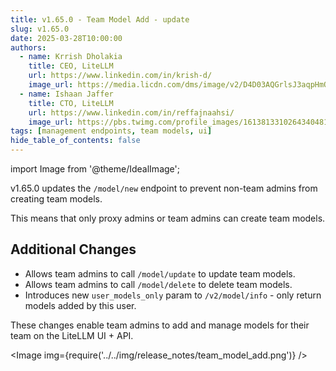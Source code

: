 ```yaml
---
title: v1.65.0 - Team Model Add - update
slug: v1.65.0
date: 2025-03-28T10:00:00
authors:
  - name: Krrish Dholakia
    title: CEO, LiteLLM
    url: https://www.linkedin.com/in/krish-d/
    image_url: https://media.licdn.com/dms/image/v2/D4D03AQGrlsJ3aqpHmQ/profile-displayphoto-shrink_400_400/B4DZSAzgP7HYAg-/0/1737327772964?e=1743638400&v=beta&t=39KOXMUFedvukiWWVPHf3qI45fuQD7lNglICwN31DrI
  - name: Ishaan Jaffer
    title: CTO, LiteLLM
    url: https://www.linkedin.com/in/reffajnaahsi/
    image_url: https://pbs.twimg.com/profile_images/1613813310264340481/lz54oEiB_400x400.jpg
tags: [management endpoints, team models, ui]
hide_table_of_contents: false
---
```


import Image from '@theme/IdealImage';

v1.65.0 updates the `/model/new` endpoint to prevent non-team admins from creating team models.

This means that only proxy admins or team admins can create team models.

## Additional Changes

- Allows team admins to call `/model/update` to update team models.
- Allows team admins to call `/model/delete` to delete team models.
- Introduces new `user_models_only` param to `/v2/model/info` - only return models added by this user.


These changes enable team admins to add and manage models for their team on the LiteLLM UI + API.


<Image img={require('../../img/release_notes/team_model_add.png')} />